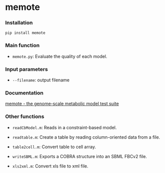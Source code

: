 # memote



### Installation
```
pip install memote
```

### Main function

- `memote.py`:  Evaluate the quality of each model.

### Input parameters
- `--filename`: output filename 


### Documentation
[memote - the genome-scale metabolic model test suite](https://memote.readthedocs.io/)


### Other functions

- `readCbModel.m`: Reads in a constraint-based model.

- `readtable.m`: Create a table by reading column-oriented data from a file.

- `table2cell.m`: Convert table to cell array.

- `writeSBML.m`: Exports a COBRA structure into an SBML FBCv2 file. 

- `xls2xml.m`: Convert xls file to xml file.
